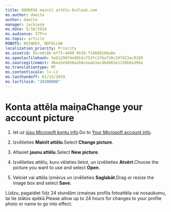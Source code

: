 ```yaml
---
title: 8000036 mainīt attēlu Outlook.com
ms.author: daeite
author: daeite
manager: jackiesm
ms.date: 5/16/2018
ms.audience: ITPro
ms.topic: article
ROBOTS: NOINDEX, NOFOLLOW
localization_priority: Priority
ms.assetid: 81ce6c8b-6f73-4489-9539-f14680168a8e
ms.openlocfilehash: 5e61290f4e9014cf53fc2f6af20c197d23ac9289
ms.sourcegitcommit: d6ea5e9458a2b8ceaab3ac4bd483e1130b9a398a
ms.translationtype: MT
ms.contentlocale: lv-LV
ms.lasthandoff: 01/15/2019
ms.locfileid: "28300808"
---
```

# <a name="change-your-account-picture"></a><span data-ttu-id="71584-102">Konta attēla maiņa</span><span class="sxs-lookup"><span data-stu-id="71584-102">Change your account picture</span></span>

1. <span data-ttu-id="71584-103">Iet uz [jūsu Microsoft kontu info](https://go.microsoft.com/fwlink/p/?linkid=860841).</span><span class="sxs-lookup"><span data-stu-id="71584-103">Go to [Your Microsoft account info](https://go.microsoft.com/fwlink/p/?linkid=860841).</span></span>
    
2. <span data-ttu-id="71584-104">Izvēlieties **Mainīt attēlu**.</span><span class="sxs-lookup"><span data-stu-id="71584-104">Select **Change picture**.</span></span> 
    
3. <span data-ttu-id="71584-105">Atlasiet **jaunu attēlu**.</span><span class="sxs-lookup"><span data-stu-id="71584-105">Select **New picture**.</span></span> 
    
4. <span data-ttu-id="71584-106">Izvēlieties attēlu, kuru vēlaties lietot, un izvēlieties **Atvērt**.</span><span class="sxs-lookup"><span data-stu-id="71584-106">Choose the picture you want to use and select **Open**.</span></span> 
    
5. <span data-ttu-id="71584-107">Velciet vai attēla izmērus un izvēlieties **Saglabāt**.</span><span class="sxs-lookup"><span data-stu-id="71584-107">Drag or resize the image box and select **Save**.</span></span> 
    
<span data-ttu-id="71584-108">Lūdzu, pagaidiet līdz 24 stundām izmaiņas profila fotoattēla vai nosaukumu, lai tie stātos spēkā.</span><span class="sxs-lookup"><span data-stu-id="71584-108">Please allow up to 24 hours for changes to your profile photo or name to go into effect.</span></span>
  

